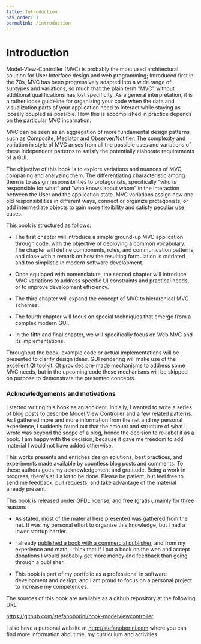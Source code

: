 ```yaml
---
title: Introduction
nav_order: 1
permalink: /introduction
---
```

# Introduction

Model-View-Controller (MVC) is probably the most used architectural solution
for User Interface design and web programming; Introduced first in the
70s, MVC has been progressively adapted into a wide range of
subtypes and variations, so much that the plain term "MVC" without additional
qualifications has lost specificity. As a general interpretation, it is a
rather loose guideline for organizing your code when the data and visualization
parts of your application need to interact while staying as loosely coupled as
possible. How this is accomplished in practice depends on the particular MVC
incarnation.

MVC can be seen as an aggregation of more fundamental design patterns
such as Composite, Mediator and Observer/Notifier. The complexity and variation
in style of MVC arises from all the possible uses and variations of these
independent patterns to satisfy the potentially elaborate requirements of a
GUI. 

The objective of this book is to explore variations and nuances of MVC,
comparing and analyzing them. The differentiating characteristic among them 
is to assign responsibilities to protagonists, specifically “who is responsible for what” 
and “who knows about whom” in the interaction between the User and the
application state. MVC variations assign new and old responsibilities in
different ways, connect or organize protagonists, or add intermediate objects
to gain more flexibility and satisfy peculiar use cases.

This book is structured as follows:

- The first chapter will introduce a simple ground-up MVC application through code, 
  with the objective of deploying a common vocabulary. The chapter will define 
  components, roles, and communication patterns, and close with a remark on how
  the resulting formulation is outdated and too simplistic in modern software 
  development.

- Once equipped with nomenclature, the second chapter will introduce
  MVC variations to address specific UI constraints and practical needs, or
  to improve development efficiency. 

- The third chapter will expand the concept of MVC to hierarchical MVC schemes.

- The fourth chapter will focus on special techniques that emerge from a 
  complex modern GUI.

- In the fifth and final chapter, we will specifically focus on Web MVC and
  its implementations.

Throughout the book, example code or actual implementations will be presented 
to clarify design ideas. GUI rendering will make use of the excellent Qt toolkit.
Qt provides pre-made mechanisms to address some MVC needs, but in the
upcoming code these mechanisms will be skipped on purpose to demonstrate the
presented concepts.

### Acknowledgements and motivations

I started writing this book as an accident. Initially, I wanted to write a
series of blog posts to describe Model View Controller and a few related
patterns.  As I gathered more and more information from the net and my personal
experience, I suddenly found out that the amount and structure of what I wrote
was beyond the scope of a blog, hence the decision to re-label it as a book. I
am happy with the decision, because it gave me freedom to add material I would
not have added otherwise.

This works presents and enriches design solutions, best practices, and
experiments made available by countless blog posts and comments. To these 
authors goes my acknowledgement and gratitude.  Being a work in progress,
there's still a lot to be done. Please be patient, but feel free to send me
feedback, pull requests, and take advantage of the material already present. 

This book is released under GFDL license, and free (gratis), mainly for three 
reasons

 - As stated, most of the material here presented was gathered from the net.
   It was my personal effort to organize this knowledge, but I had
   a lower startup barrier.

 - I already [published a book with a commercial publisher](http://www.amazon.com/Computing-Comparative-Microbial-Genomics-Microbiologists/dp/1849967636), 
   and from my experience and math, I think that if I put a book on the 
   web and accept donations I would probably get more money and feedback than
   going through a publisher.

 - This book is part of my portfolio as a professional in software development
   and design, and I am proud to focus on a personal project to increase my
   competences.

The sources of this book are available as a github repository at the following
URL:

https://github.com/stefanoborini/book-modelviewcontroller

I also have a personal website at http://stefanoborini.com where you can find
more information about me, my curriculum and activities.
